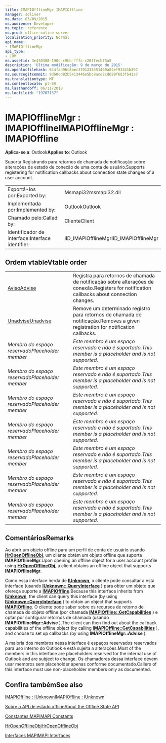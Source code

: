```yaml
---
title: IMAPIOfflineMgr IMAPIOffline
manager: soliver
ms.date: 03/09/2015
ms.audience: Developer
ms.topic: reference
ms.prod: office-online-server
localization_priority: Normal
api_name:
- IMAPIOfflineMgr
api_type:
- COM
ms.assetid: 3e430308-190c-c9bb-fffc-c26ffecb73a5
description: 'Última modificação: 9 de março de 2015'
ms.openlocfilehash: 644fad96c8aec3701233351469a84ef93341b397
ms.sourcegitcommit: 9d60cd82b5413446e5bc8ace2cd689f683fb41a7
ms.translationtype: MT
ms.contentlocale: pt-BR
ms.lasthandoff: 06/11/2018
ms.locfileid: "19767137"
---
```

# <a name="imapiofflinemgr--imapioffline"></a><span data-ttu-id="fa718-103">IMAPIOfflineMgr : IMAPIOffline</span><span class="sxs-lookup"><span data-stu-id="fa718-103">IMAPIOfflineMgr : IMAPIOffline</span></span>

  
  
<span data-ttu-id="fa718-104">**Aplica-se a**: Outlook</span><span class="sxs-lookup"><span data-stu-id="fa718-104">**Applies to**: Outlook</span></span> 
  
<span data-ttu-id="fa718-105">Suporta Registrando para retornos de chamada de notificação sobre alterações de estado de conexão de uma conta de usuário.</span><span class="sxs-lookup"><span data-stu-id="fa718-105">Supports registering for notification callbacks about connection state changes of a user account.</span></span>
  
|||
|:-----|:-----|
|<span data-ttu-id="fa718-106">Exportá-los por:</span><span class="sxs-lookup"><span data-stu-id="fa718-106">Exported by:</span></span>  <br/> |<span data-ttu-id="fa718-107">Msmapi32</span><span class="sxs-lookup"><span data-stu-id="fa718-107">msmapi32.dll</span></span>  <br/> |
|<span data-ttu-id="fa718-108">Implementada por:</span><span class="sxs-lookup"><span data-stu-id="fa718-108">Implemented by:</span></span>  <br/> |<span data-ttu-id="fa718-109">Outlook</span><span class="sxs-lookup"><span data-stu-id="fa718-109">Outlook</span></span>  <br/> |
|<span data-ttu-id="fa718-110">Chamado pelo:</span><span class="sxs-lookup"><span data-stu-id="fa718-110">Called by:</span></span>  <br/> |<span data-ttu-id="fa718-111">Cliente</span><span class="sxs-lookup"><span data-stu-id="fa718-111">Client</span></span>  <br/> |
|<span data-ttu-id="fa718-112">Identificador de interface:</span><span class="sxs-lookup"><span data-stu-id="fa718-112">Interface identifier:</span></span>  <br/> |<span data-ttu-id="fa718-113">IID_IMAPIOfflineMgr</span><span class="sxs-lookup"><span data-stu-id="fa718-113">IID_IMAPIOfflineMgr</span></span>  <br/> |
   
## <a name="vtable-order"></a><span data-ttu-id="fa718-114">Ordem vtable</span><span class="sxs-lookup"><span data-stu-id="fa718-114">Vtable order</span></span>

|||
|:-----|:-----|
|[<span data-ttu-id="fa718-115">Aviso</span><span class="sxs-lookup"><span data-stu-id="fa718-115">Advise</span></span>](imapiofflinemgr-advise.md) <br/> |<span data-ttu-id="fa718-116">Registra para retornos de chamada de notificação sobre alterações de conexão.</span><span class="sxs-lookup"><span data-stu-id="fa718-116">Registers for notification callbacks about connection changes.</span></span>  <br/> |
|[<span data-ttu-id="fa718-117">Unadvise</span><span class="sxs-lookup"><span data-stu-id="fa718-117">Unadvise</span></span>](imapiofflinemgr-unadvise.md) <br/> |<span data-ttu-id="fa718-118">Remove um determinado registro para retornos de chamada de notificação.</span><span class="sxs-lookup"><span data-stu-id="fa718-118">Removes a given registration for notification callbacks.</span></span>  <br/> |
| <span data-ttu-id="fa718-119">*Membro do espaço reservado*</span><span class="sxs-lookup"><span data-stu-id="fa718-119">*Placeholder member*</span></span>  <br/> | <span data-ttu-id="fa718-120">*Este membro é um espaço reservado e não é suportado.*</span><span class="sxs-lookup"><span data-stu-id="fa718-120">*This member is a placeholder and is not supported.*</span></span>  <br/> |
| <span data-ttu-id="fa718-121">*Membro do espaço reservado*</span><span class="sxs-lookup"><span data-stu-id="fa718-121">*Placeholder member*</span></span>  <br/> | <span data-ttu-id="fa718-122">*Este membro é um espaço reservado e não é suportado.*</span><span class="sxs-lookup"><span data-stu-id="fa718-122">*This member is a placeholder and is not supported.*</span></span>  <br/> |
| <span data-ttu-id="fa718-123">*Membro do espaço reservado*</span><span class="sxs-lookup"><span data-stu-id="fa718-123">*Placeholder member*</span></span>  <br/> | <span data-ttu-id="fa718-124">*Este membro é um espaço reservado e não é suportado.*</span><span class="sxs-lookup"><span data-stu-id="fa718-124">*This member is a placeholder and is not supported.*</span></span>  <br/> |
| <span data-ttu-id="fa718-125">*Membro do espaço reservado*</span><span class="sxs-lookup"><span data-stu-id="fa718-125">*Placeholder member*</span></span>  <br/> | <span data-ttu-id="fa718-126">*Este membro é um espaço reservado e não é suportado.*</span><span class="sxs-lookup"><span data-stu-id="fa718-126">*This member is a placeholder and is not supported.*</span></span>  <br/> |
| <span data-ttu-id="fa718-127">*Membro do espaço reservado*</span><span class="sxs-lookup"><span data-stu-id="fa718-127">*Placeholder member*</span></span>  <br/> | <span data-ttu-id="fa718-128">*Este membro é um espaço reservado e não é suportado.*</span><span class="sxs-lookup"><span data-stu-id="fa718-128">*This member is a placeholder and is not supported.*</span></span>  <br/> |
| <span data-ttu-id="fa718-129">*Membro do espaço reservado*</span><span class="sxs-lookup"><span data-stu-id="fa718-129">*Placeholder member*</span></span>  <br/> | <span data-ttu-id="fa718-130">*Este membro é um espaço reservado e não é suportado.*</span><span class="sxs-lookup"><span data-stu-id="fa718-130">*This member is a placeholder and is not supported.*</span></span>  <br/> |
| <span data-ttu-id="fa718-131">*Membro do espaço reservado*</span><span class="sxs-lookup"><span data-stu-id="fa718-131">*Placeholder member*</span></span>  <br/> | <span data-ttu-id="fa718-132">*Este membro é um espaço reservado e não é suportado.*</span><span class="sxs-lookup"><span data-stu-id="fa718-132">*This member is a placeholder and is not supported.*</span></span>  <br/> |
   
## <a name="remarks"></a><span data-ttu-id="fa718-133">Comentários</span><span class="sxs-lookup"><span data-stu-id="fa718-133">Remarks</span></span>

<span data-ttu-id="fa718-134">Ao abrir um objeto offline para um perfil de conta de usuário usando **[HrOpenOfflineObj](hropenofflineobj.md)**, um cliente obtém um objeto offline que suporta **IMAPIOfflineMgr**.</span><span class="sxs-lookup"><span data-stu-id="fa718-134">Upon opening an offline object for a user account profile using **[HrOpenOfflineObj](hropenofflineobj.md)**, a client obtains an offline object that supports **IMAPIOfflineMgr**.</span></span> 
  
<span data-ttu-id="fa718-135">Como essa interface herda de **[IUnknown](http://msdn.microsoft.com/en-us/library/ms680509%28v=VS.85%29.aspx)**, o cliente pode consultar a esta interface (usando **[IUnknown:: QueryInterface](http://msdn.microsoft.com/en-us/library/ms682521%28v=VS.85%29.aspx)** ) para obter um objeto que ofereça suporte a **[IMAPIOffline](imapiofflineiunknown.md)**.</span><span class="sxs-lookup"><span data-stu-id="fa718-135">Because this interface inherits from **[IUnknown](http://msdn.microsoft.com/en-us/library/ms680509%28v=VS.85%29.aspx)**, the client can query this interface (by using **[IUnknown::QueryInterface](http://msdn.microsoft.com/en-us/library/ms682521%28v=VS.85%29.aspx)** ) to obtain an object that supports **[IMAPIOffline](imapiofflineiunknown.md)**.</span></span> <span data-ttu-id="fa718-136">O cliente pode saber sobre os recursos de retorno de chamada do objeto offline (por chamada **[IMAPIOffline::GetCapabilities](imapioffline-getcapabilities.md)** ) e optar por configurar retornos de chamada (usando **IMAPIOfflineMgr::Advise** ).</span><span class="sxs-lookup"><span data-stu-id="fa718-136">The client can then find out about the callback capabilities of the offline object (by calling **[IMAPIOffline::GetCapabilities](imapioffline-getcapabilities.md)** ), and choose to set up callbacks (by using **IMAPIOfflineMgr::Advise** ).</span></span> 
  
<span data-ttu-id="fa718-137">A maioria dos membros nessa interface é espaços reservados reservados para uso interno do Outlook e está sujeita a alterações.</span><span class="sxs-lookup"><span data-stu-id="fa718-137">Most of the members in this interface are placeholders reserved for the internal use of Outlook and are subject to change.</span></span> <span data-ttu-id="fa718-138">Os chamadores dessa interface devem usar membros sem placeholder apenas conforme documentado.</span><span class="sxs-lookup"><span data-stu-id="fa718-138">Callers of this interface must use non-placeholder members only as documented.</span></span>
  
## <a name="see-also"></a><span data-ttu-id="fa718-139">Confira também</span><span class="sxs-lookup"><span data-stu-id="fa718-139">See also</span></span>



[<span data-ttu-id="fa718-140">IMAPIOffline : IUnknown</span><span class="sxs-lookup"><span data-stu-id="fa718-140">IMAPIOffline : IUnknown</span></span>](imapiofflineiunknown.md)


[<span data-ttu-id="fa718-141">Sobre a API de estado offline</span><span class="sxs-lookup"><span data-stu-id="fa718-141">About the Offline State API</span></span>](about-the-offline-state-api.md)
  
[<span data-ttu-id="fa718-142">Constantes MAPI</span><span class="sxs-lookup"><span data-stu-id="fa718-142">MAPI Constants</span></span>](mapi-constants.md)
  
[<span data-ttu-id="fa718-143">HrOpenOfflineObj</span><span class="sxs-lookup"><span data-stu-id="fa718-143">HrOpenOfflineObj</span></span>](hropenofflineobj.md)
  
[<span data-ttu-id="fa718-144">Interfaces MAPI</span><span class="sxs-lookup"><span data-stu-id="fa718-144">MAPI Interfaces</span></span>](mapi-interfaces.md)

